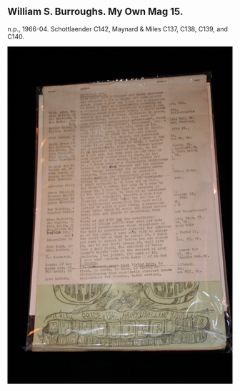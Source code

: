 ## William S. Burroughs. My Own Mag 15.

n.p., 1966-04.  Schottlaender C142, Maynard & Miles C137, C138, C139, and C140.

![My Own Mag 15](../assets/images/my-own-mag-15-1.jpg)
